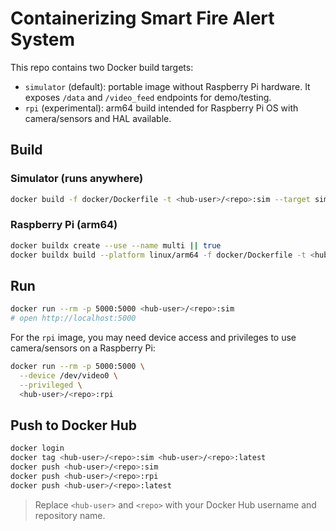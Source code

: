 # Containerizing Smart Fire Alert System

This repo contains two Docker build targets:

- `simulator` (default): portable image without Raspberry Pi hardware. It exposes `/data` and `/video_feed` endpoints for demo/testing.
- `rpi` (experimental): arm64 build intended for Raspberry Pi OS with camera/sensors and HAL available.

## Build

### Simulator (runs anywhere)
```bash
docker build -f docker/Dockerfile -t <hub-user>/<repo>:sim --target simulator .
```

### Raspberry Pi (arm64)
```bash
docker buildx create --use --name multi || true
docker buildx build --platform linux/arm64 -f docker/Dockerfile -t <hub-user>/<repo>:rpi --target rpi .
```

## Run

```bash
docker run --rm -p 5000:5000 <hub-user>/<repo>:sim
# open http://localhost:5000
```

For the `rpi` image, you may need device access and privileges to use camera/sensors on a Raspberry Pi:
```bash
docker run --rm -p 5000:5000 \
  --device /dev/video0 \
  --privileged \
  <hub-user>/<repo>:rpi
```

## Push to Docker Hub

```bash
docker login
docker tag <hub-user>/<repo>:sim <hub-user>/<repo>:latest
docker push <hub-user>/<repo>:sim
docker push <hub-user>/<repo>:rpi
docker push <hub-user>/<repo>:latest
```

> Replace `<hub-user>` and `<repo>` with your Docker Hub username and repository name.